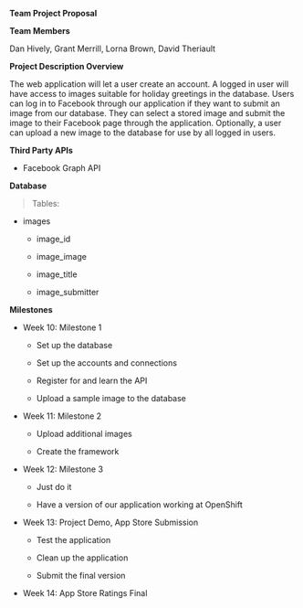 **Team Project Proposal**

**Team Members**

Dan Hively, Grant Merrill, Lorna Brown, David Theriault

**Project Description Overview**

The web application will let a user create an account. A logged in user
will have access to images suitable for holiday greetings in the
database. Users can log in to Facebook through our application if they
want to submit an image from our database. They can select a stored
image and submit the image to their Facebook page through the
application. Optionally, a user can upload a new image to the database
for use by all logged in users.

**Third Party APIs**

-   Facebook Graph API

**Database**

> Tables:

-   images

    -   image\_id

    -   image\_image

    -   image\_title

    -   image\_submitter

**Milestones**

-   Week 10: Milestone 1

    -   Set up the database

    -   Set up the accounts and connections

    -   Register for and learn the API

    -   Upload a sample image to the database

-   Week 11: Milestone 2

    -   Upload additional images

    -   Create the framework

-   Week 12: Milestone 3

    -   Just do it

    -   Have a version of our application working at OpenShift

-   Week 13: Project Demo, App Store Submission

    -   Test the application

    -   Clean up the application

    -   Submit the final version

-   Week 14: App Store Ratings Final



